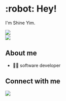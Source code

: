 <h1>:robot: Hey!</h1>

I'm Shine Yim.

<p>
  <a href="#">
    <img src="https://skillicons.dev/icons?theme=light&i=go,php,laravel,js,jquery,react,vue,ts,python,swift" />
  </a>
  <br />
  <a href="#">
    <img src="https://skillicons.dev/icons?theme=light&i=linux,docker,git,nginx,mysql,postgres,redis" />
  </a>
</p>

## About me

-  👨‍💻 software developer

## Connect with me
<p>
  <a href="https://t.me/tree6b"><img src="https://img.shields.io/badge/Telegram-2CA5E0?style=for-the-badge&logo=telegram&logoColor=white" /></a>
</p>

<!--
**sh7ning/sh7ning** is a ✨ _special_ ✨ repository because its `README.md` (this file) appears on your GitHub profile.

Here are some ideas to get you started:

- 🔭 I’m currently working on ...
- 🌱 I’m currently learning ...
- 👯 I’m looking to collaborate on ...
- 🤔 I’m looking for help with ...
- 💬 Ask me about ...
- 📫 How to reach me: ...
- 😄 Pronouns: ...
- ⚡ Fun fact: ...
-->

